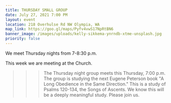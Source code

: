 ```yaml
---
title: THURSDAY SMALL GROUP
date: July 27, 2021 7:00 PM
layout: event
location: 218 Overhulse Rd NW Olympia, WA
map_link: https://goo.gl/maps/Pyfv4vwS17NpRtBN6
banner_image: /images/uploads/kelly-sikkema-ynrndb-xtme-unsplash.jpg
priority: false
---
```

We meet Thursday nights from 7-8:30 p.m.

This week we are meeting at the Church.



> > > The Thursday night group meets this Thursday, 7:00 p.m. The group is studying the next Eugene Peterson book "A Long Obedience in the Same Direction." This is a study of Psalms 120-134, the Songs of Ascents. We know this will be a deeply meaningful study. Please join us.